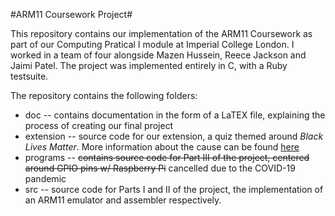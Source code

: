 #ARM11 Coursework Project#

This repository contains our implementation of the ARM11 Coursework as part of our Computing Pratical I module at Imperial College London. I worked in a team of four alongside Mazen Hussein, Reece Jackson and Jaimi Patel. The project was implemented entirely in C, with a Ruby testsuite.

The repository contains the following folders:

  - doc -- contains documentation in the form of a LaTEX file, explaining the process of creating our final project
  - extension -- source code for our extension, a quiz themed around *Black Lives Matter*. More information about the cause can be found [here](https://blacklivesmatter.com)
  - programs -- ~~contains source code for Part III of the project, centered around GPIO pins w/ Raspberry Pi~~ cancelled due to the COVID-19 pandemic
  - src -- source code for Parts I and II of the project, the implementation of an ARM11 emulator and assembler respectively.


